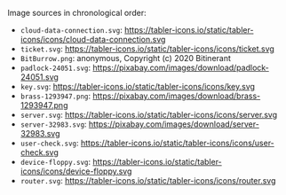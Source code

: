 Image sources in chronological order:

* `cloud-data-connection.svg`: https://tabler-icons.io/static/tabler-icons/icons/cloud-data-connection.svg
* `ticket.svg`: https://tabler-icons.io/static/tabler-icons/icons/ticket.svg
* `BitBurrow.png`: anonymous, Copyright (c) 2020 Bitinerant
* `padlock-24051.svg`: https://pixabay.com/images/download/padlock-24051.svg
* `key.svg`: https://tabler-icons.io/static/tabler-icons/icons/key.svg
* `brass-1293947.png`: https://pixabay.com/images/download/brass-1293947.png
* `server.svg`: https://tabler-icons.io/static/tabler-icons/icons/server.svg
* `server-32983.svg`: https://pixabay.com/images/download/server-32983.svg
* `user-check.svg`: https://tabler-icons.io/static/tabler-icons/icons/user-check.svg
* `device-floppy.svg`: https://tabler-icons.io/static/tabler-icons/icons/device-floppy.svg
* `router.svg`: https://tabler-icons.io/static/tabler-icons/icons/router.svg

